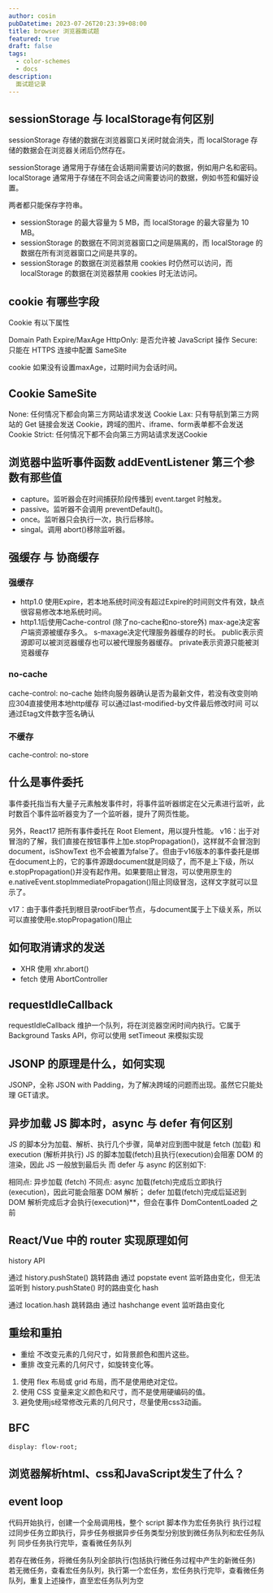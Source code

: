 ```yaml
---
author: cosin
pubDatetime: 2023-07-26T20:23:39+08:00 
title: browser 浏览器面试题
featured: true
draft: false
tags:
  - color-schemes
  - docs
description:
  面试题记录
---
```


## sessionStorage 与 localStorage有何区别
sessionStorage 存储的数据在浏览器窗口关闭时就会消失，而 localStorage 存储的数据会在浏览器关闭后仍然存在。

sessionStorage 通常用于存储在会话期间需要访问的数据，例如用户名和密码。localStorage 通常用于存储在不同会话之间需要访问的数据，例如书签和偏好设置。

两者都只能保存字符串。

- sessionStorage 的最大容量为 5 MB，而 localStorage 的最大容量为 10 MB。
- sessionStorage 的数据在不同浏览器窗口之间是隔离的，而 localStorage 的数据在所有浏览器窗口之间是共享的。
- sessionStorage 的数据在浏览器禁用 cookies 时仍然可以访问，而 localStorage 的数据在浏览器禁用 cookies 时无法访问。

## cookie 有哪些字段
Cookie 有以下属性

Domain
Path
Expire/MaxAge
HttpOnly: 是否允许被 JavaScript 操作
Secure: 只能在 HTTPS 连接中配置
SameSite

cookie 如果没有设置maxAge，过期时间为会话时间。

## Cookie SameSite
None: 任何情况下都会向第三方网站请求发送 Cookie
Lax: 只有导航到第三方网站的 Get 链接会发送 Cookie，跨域的图片、iframe、form表单都不会发送 Cookie
Strict: 任何情况下都不会向第三方网站请求发送Cookie

## 浏览器中监听事件函数 addEventListener 第三个参数有那些值
- capture。监听器会在时间捕获阶段传播到 event.target 时触发。
- passive。监听器不会调用 preventDefault()。
- once。监听器只会执行一次，执行后移除。
- singal。调用 abort()移除监听器。

## 强缓存 与 协商缓存
### 强缓存
- http1.0 使用Expire，若本地系统时间没有超过Expire的时间则文件有效，缺点很容易修改本地系统时间。
- http1.1后使用Cache-control (除了no-cache和no-store外)
max-age决定客户端资源被缓存多久。
s-maxage决定代理服务器缓存的时长。
public表示资源即可以被浏览器缓存也可以被代理服务器缓存。
private表示资源只能被浏览器缓存

### no-cache
cache-control: no-cache
始终向服务器确认是否为最新文件，若没有改变则响应304直接使用本地http缓存
可以通过last-modified-by文件最后修改时间
可以通过Etag文件数字签名确认

### 不缓存
cache-control: no-store

## 什么是事件委托
事件委托指当有大量子元素触发事件时，将事件监听器绑定在父元素进行监听，此时数百个事件监听器变为了一个监听器，提升了网页性能。

另外，React17 把所有事件委托在 Root Element，用以提升性能。
v16：出于对冒泡的了解，我们直接在按钮事件上加e.stopPropagation()，这样就不会冒泡到document，isShowText 也不会被置为false了。但由于v16版本的事件委托是绑在document上的，它的事件源跟document就是同级了，而不是上下级，所以e.stopPropagation()并没有起作用。如果要阻止冒泡，可以使用原生的
e.nativeEvent.stopImmediatePropagation()阻止同级冒泡，这样文字就可以显示了。

v17：由于事件委托到根目录rootFiber节点，与document属于上下级关系，所以可以直接使用e.stopPropagation()阻止

## 如何取消请求的发送
- XHR 使用 xhr.abort()
- fetch 使用 AbortController

## requestIdleCallback
requestIdleCallback 维护一个队列，将在浏览器空闲时间内执行。它属于 Background Tasks API，你可以使用 setTimeout 来模拟实现

## JSONP 的原理是什么，如何实现
JSONP，全称 JSON with Padding，为了解决跨域的问题而出现。虽然它只能处理 GET请求。

## 异步加载 JS 脚本时，async 与 defer 有何区别
JS 的脚本分为加载、解析、执行几个步骤，简单对应到图中就是 fetch (加载) 和 execution (解析并执行)
JS 的脚本加载(fetch)且执行(execution)会阻塞 DOM 的渲染，因此 JS 一般放到最后头
而 defer 与 async 的区别如下:

相同点: 异步加载 (fetch)
不同点:
async 加载(fetch)完成后立即执行 (execution)，因此可能会阻塞 DOM 解析；
defer 加载(fetch)完成后延迟到 DOM 解析完成后才会执行(execution)**，但会在事件 DomContentLoaded 之前

## React/Vue 中的 router 实现原理如何
history API

通过 history.pushState() 跳转路由
通过 popstate event 监听路由变化，但无法监听到 history.pushState() 时的路由变化
hash

通过 location.hash 跳转路由
通过 hashchange event 监听路由变化

## 重绘和重拍
- 重绘 不改变元素的几何尺寸，如背景颜色和图片这些。
- 重排 改变元素的几何尺寸，如旋转变化等。
1. 使用 flex 布局或 grid 布局，而不是使用绝对定位。
2. 使用 CSS 变量来定义颜色和尺寸，而不是使用硬编码的值。
3. 避免使用js经常修改元素的几何尺寸，尽量使用css3动画。

## BFC
```
display: flow-root;
```
## 浏览器解析html、css和JavaScript发生了什么？

## event loop
代码开始执行，创建一个全局调用栈，整个 script 脚本作为宏任务执行
执行过程过同步任务立即执行，异步任务根据异步任务类型分别放到微任务队列和宏任务队列
同步任务执行完毕，查看微任务队列

若存在微任务，将微任务队列全部执行(包括执行微任务过程中产生的新微任务)
若无微任务，查看宏任务队列，执行第一个宏任务，宏任务执行完毕，查看微任务队列，重复上述操作，直至宏任务队列为空
